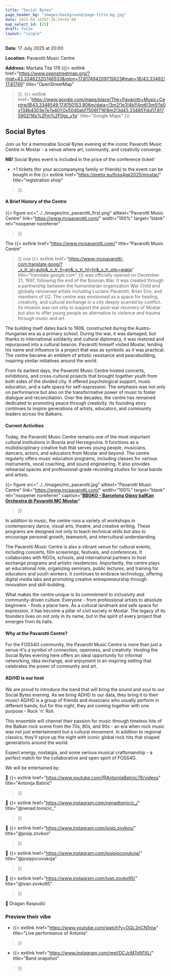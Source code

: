 ```yaml
---
title: "Social Bytes"
page_header_bg: "images/background/page-title-bg.jpg"
date: 2025-04-16T07:26:24+02:00
map_select_id: [29]
draft: false
layout: "single"
---
```


**Date**: 17 July 2025 at 20:00

**Location:** Pavarotti Music Centre

**Address:** Maršala Tita 179 ({{< extlink
    href="https://www.openstreetmap.org/?mlat=43.33482320746533&mlon=17.817494209715623#map=18/43.33482/17.81749"
    title="OpenStreetMap"
>}},
{{< extlink
    href="https://www.google.com/maps/place/The+Pavarotti+Music+Centre/@43.3348549,17.8150153,806m/data=!3m2!1e3!4b1!4m6!3m5!1s0x134b4303e7e7a401:0x50d0abf7506f716!8m2!3d43.334851!4d17.8175902!16s%2Fm%2F0gx_y1q"
    title="Google Maps"
>}})

## Social Bytes
Join us for a memorable Social Bytes evening at the iconic Pavarotti Music Centre
in Mostar - a venue where art, community, and creativity converge.

**NB!** Social Bytes event is included in the price of the conference
ticket!
- +1 tickets (for your accompanying family or friends) to the event can be
bought in the {{< extlink
    href="https://pretix.eu/foss4ge2025/mostar/"
    title="registration shop"
>}}.

#### A Brief History of the Centre

{{< figure
    src="../../images/mc_pavarotti_first.png"
    alttext="Pavarotti Music Centre"
    link="https://www.mcpavarotti.com/"
    width="100%"
    target="blank"
    rel="noopener noreferrer"
>}}

The
{{< extlink
    href="https://www.mcpavarotti.com/"
    title="Pavarotti Music Centre"
>}} (via
{{< extlink
    href="https://www-mcpavarotti-com.translate.goog/?_x_tr_sl=auto&_x_tr_tl=en&_x_tr_hl=hr&_x_tr_pto=wapp"
    title="translate.google.com"
>}}) was officially opened on December 21, 1997, following
the end of the Bosnian War. It was created through a partnership between the
humanitarian organization War Child and globally renowned artists including
Luciano Pavarotti, Brian Eno, and members of U2. The centre was envisioned as
a space for healing, creativity, and cultural exchange in a city deeply
scarred by conflict. Its mission was not only to support the post-war recovery
of Mostar but also to offer young people an alternative to violence and trauma
through music and art.

The building itself dates back to 1908, constructed during the Austro-Hungarian
era as a primary school. During the war, it was damaged, but thanks to
international solidarity and cultural diplomacy, it was restored and repurposed
into a cultural beacon. Pavarotti himself visited Mostar, lending his name and
influence to a project that was as symbolic as it was practical. The centre
became an emblem of artistic resistance and peacebuilding, inspiring similar
initiatives around the world.

From its earliest days, the Pavarotti Music Centre hosted concerts, exhibitions,
and cross-cultural projects that brought together youth from both sides of the
divided city. It offered psychological support, music education, and a safe
space for self-expression. The emphasis was not only on performance but also on
the transformative power of music to foster dialogue and reconciliation. Over
the decades, the centre has remained dedicated to promoting peace through
creativity. Its founding story continues to inspire generations of artists,
educators, and community leaders across the Balkans.

#### Current Activities

Today, the Pavarotti Music Centre remains one of the most important cultural
institutions in Bosnia and Herzegovina. It functions as a multidisciplinary
creative hub that serves young people, musicians, dancers, actors, and
educators from Mostar and beyond. The centre regularly offers music education
programs, including classes for various instruments, vocal coaching, and sound
engineering. It also provides rehearsal spaces and professional-grade recording
studios for local bands and artists.

{{< figure
    src="../../images/mc_pavarotti.jpg"
    alttext="Pavarotti Music Centre"
    link="https://www.mcpavarotti.com/"
    width="100%"
    target="blank"
    rel="noopener noreferrer"
    caption="[**BBGKO - Barcelona Gipsy balKan Orchestra @ Pavarotti MC Mostar**](https://www.facebook.com/mcpavarotti/)"
>}}

In addition to music, the centre runs a variety of workshops in contemporary
dance, visual arts, theatre, and creative writing. These programs are designed
not only to teach technical skills but also to encourage personal growth,
teamwork, and intercultural understanding.

The Pavarotti Music Centre is also a vibrant venue for cultural events,
including concerts, film screenings, festivals, and conferences. It
collaborates with NGOs, schools, and international partners to host exchange
programs and artistic residencies. Importantly, the centre plays an educational
role, organizing seminars, public lectures, and training for educators and
youth workers. It continues to embrace technology, offering digital media labs
and promoting creative entrepreneurship through innovation and skill-building.

What makes the centre unique is its commitment to inclusivity and
community-driven culture. Everyone - from professional artists to absolute
beginners - finds a place here. As a cultural landmark and safe space for
expression, it has become a pillar of civil society in Mostar. The legacy of
its founders lives on not only in its name, but in the spirit of every project
that emerges from its halls.


#### Why at the Pavarotti Centre?

For the FOSS4G community, the Pavarotti Music Centre is more than just a
venue-it's a symbol of connection, openness, and creativity. Hosting the
Social Bytes evening here offers an ideal opportunity for informal networking,
idea exchange, and enjoyment in an inspiring setting that celebrates the power
of community and art.

#### AD/HD is our host

We are proud to introduce the band that will bring the sound and soul to our
Social Bytes evening. As we bring ADHD to our data, they bring it to their
music! AD/HD is a group of friends and musicians who usually perform in
different bands, but for this night, they are coming together with one
purpose - Rock 'n' Roll.

This ensemble will channel their passion for music through timeless hits of the
Balkan rock scene from the 70s, 80s, and 90s - an era when rock music was not
just entertainment but a cultural movement. In addition to regional classics,
they'll spice up the night with iconic global rock hits that shaped
generations around the world.

Expect energy, nostalgia, and some serious musical craftsmanship - a perfect
match for the collaborative and open spirit of FOSS4G.

We will be entertained by:

🎤 {{< extlink
    href="https://www.youtube.com/@AntonijaBatinic78/videos"
    title="Antonija Batinić"
>}}

🎸 {{< extlink
    href="https://www.instagram.com/nenadtomicic_/"
    title="@nenad.tomicic_"
>}}

🎸 {{< extlink
    href="https://www.instagram.com/josip.zovkoo/"
    title="@josip.zovkoo"
>}}

🎸 {{< extlink
    href="https://www.instagram.com/josipjocovukoja/"
    title="@josipjocovukoja"
>}}

🎹 {{< extlink
    href="https://www.instagram.com/ivan.zovko95/"
    title="@ivan.zovko95"
>}}

🥁 Dragan Raspudić

### Preview their vibe

- {{< extlink
    href="https://www.youtube.com/watch?v=OQL2nCN1niw"
    title="Live performance of Antonia"
>}}
- {{< extlink
    href="https://www.instagram.com/reel/DCJcM7oN1XL/"
    title="Band snapshot"
>}}
